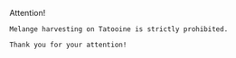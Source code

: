 Attention!

    Melange harvesting on Tatooine is strictly prohibited.

    Thank you for your attention!
